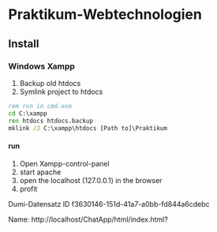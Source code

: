 # Praktikum-Webtechnologien
## Install

### Windows Xampp

1) Backup old htdocs
1) Symlink project to htdocs

```cmd
rem run in cmd.exe
cd C:\xampp
ren htdocs htdocs.backup
mklink /J C:\xampp\htdocs [Path to]\Praktikum
```

#### run

1) Open Xampp-control-panel
1) start apache
1) open the localhost (127.0.0.1) in the browser
1) profit

Dumi-Datensatz ID
f3630146-151d-41a7-a0bb-fd844a6cdebc


Name:
http://localhost/ChatApp/html/index.html?